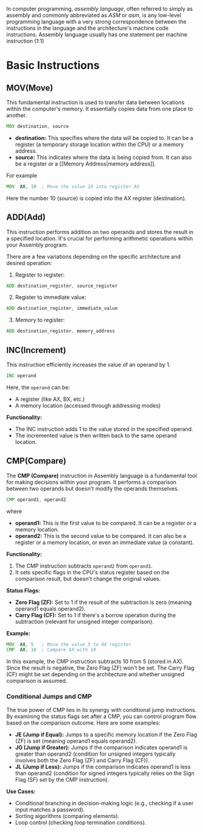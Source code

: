 In computer programming, *assembly language*, often referred to simply as assembly and commonly abbreviated as *ASM* or *asm*, is any low-level programming language with a very strong correspondence between the instructions in the language and the architecture's machine code instructions. Assembly language usually has one statement per machine instruction (1:1)

# Basic Instructions

## MOV(Move)
This fundamental instruction is used to transfer data between locations within the computer's memory. It essentially copies data from one place to another.

``` asm
MOV destination, source
```
- **destination:** This specifies where the data will be copied to. It can be a register (a temporary storage location within the CPU) or a memory address.
- **source:** This indicates where the data is being copied from. It can also be a register or a [[Memory Address|memory address]].

For example
``` asm
MOV  AX, 10  ; Move the value 10 into register AX
```
Here the number $10$ (source) is copied into the AX register (destination).

## ADD(Add)
This instruction performs addition on two operands and stores the result in a specified location. It's crucial for performing arithmetic operations within your Assembly program.

There are a few variations depending on the specific architecture and desired operation:

1. Register to register:
``` asm
ADD destination_register, source_register
```
2. Register to immediate value:
``` asm
ADD destination_register, immediate_value
```
3. Memory to register:
``` asm
ADD destination_register, memory_address
```

## INC(Increment)
This instruction efficiently increases the value of an operand by 1.
``` asm
INC operand
```
Here, the `operand` can be:
- A register (like AX, BX, etc.)
- A memory location (accessed through addressing modes)

**Functionality:**
- The INC instruction adds 1 to the value stored in the specified operand.
- The incremented value is then written back to the same operand location.

## CMP(Compare)
The **CMP (Compare)** instruction in Assembly language is a fundamental tool for making decisions within your program. It performs a comparison between two operands but doesn't modify the operands themselves.

``` asm
CMP operand1, operand2
```

where
- **operand1:** This is the first value to be compared. It can be a register or a memory location.
- **operand2:** This is the second value to be compared. It can also be a register or a memory location, or even an immediate value (a constant).

**Functionality:**
1. The CMP instruction subtracts `operand2` from `operand1`.
2. It sets specific flags in the CPU's status register based on the comparison result, but doesn't change the original values.

**Status Flags:**
- **Zero Flag (ZF):** Set to 1 if the result of the subtraction is zero (meaning operand1 equals operand2).
- **Carry Flag (CF):** Set to 1 if there's a borrow operation during the subtraction (relevant for unsigned integer comparison).

**Example:**
``` asm
MOV  AX, 5   ; Move the value 5 to AX register
CMP  AX, 10  ; Compare AX with 10
```
In this example, the CMP instruction subtracts 10 from 5 (stored in AX). Since the result is negative, the Zero Flag (ZF) won't be set. The Carry Flag (CF) might be set depending on the architecture and whether unsigned comparison is assumed.

### Conditional Jumps and CMP
The true power of CMP lies in its synergy with conditional jump instructions. By examining the status flags set after a CMP, you can control program flow based on the comparison outcome. Here are some examples:
- **JE (Jump if Equal):** Jumps to a specific memory location if the Zero Flag (ZF) is set (meaning operand1 equals operand2).
- **JG (Jump if Greater):** Jumps if the comparison indicates operand1 is greater than operand2 (condition for unsigned integers typically involves both the Zero Flag (ZF) and Carry Flag (CF)).
- **JL (Jump if Less):** Jumps if the comparison indicates operand1 is less than operand2 (condition for signed integers typically relies on the Sign Flag (SF) set by the CMP instruction).

**Use Cases:**
- Conditional branching in decision-making logic (e.g., checking if a user input matches a password).
- Sorting algorithms (comparing elements).
- Loop control (checking loop termination conditions).

